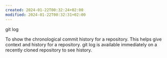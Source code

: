 ```yaml
---
created: 2024-01-22T00:32:24+02:00
modified: 2024-01-22T00:32:31+02:00
---
```


git log

To show the chronological commit history for a repository. This helps give context and history for a repository. git log is available immediately on a recently cloned repository to see history.
